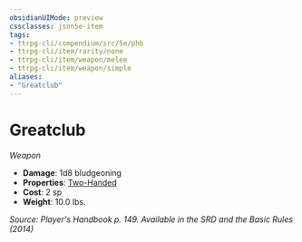```yaml
---
obsidianUIMode: preview
cssclasses: json5e-item
tags:
- ttrpg-cli/compendium/src/5e/phb
- ttrpg-cli/item/rarity/none
- ttrpg-cli/item/weapon/melee
- ttrpg-cli/item/weapon/simple
aliases: 
- "Greatclub"
---
```

# Greatclub
*Weapon*  


- **Damage**: 1d8 bludgeoning
- **Properties**: [Two-Handed](/CLI/item-properties.md#Two-Handed)
- **Cost**: 2 sp
- **Weight**: 10.0 lbs.

*Source: Player's Handbook p. 149. Available in the <span title='Systems Reference Document (5.1)'>SRD</span> and the Basic Rules (2014)*